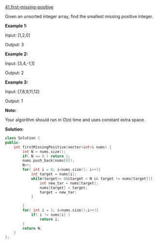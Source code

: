 [41.first-missing-positive](https://leetcode.com/problems/first-missing-positive/)  

Given an unsorted integer array, find the smallest missing positive integer.

**Example 1:**

  
Input: \[1,2,0\]
  
Output: 3
  

**Example 2:**

  
Input: \[3,4,-1,1\]
  
Output: 2
  

**Example 3:**

  
Input: \[7,8,9,11,12\]
  
Output: 1
  

**Note:**

Your algorithm should run in _O_(_n_) time and uses constant extra space.  



**Solution:**  

```cpp
class Solution {
public:
    int firstMissingPositive(vector<int>& nums) {
        int N = nums.size();
        if( N == 0 ) return 1;
        nums.push_back(nums[0]);
        N++;
        for( int i = 0; i<nums.size(); i++){
            int target = nums[i];
            while(target>= 0&&target < N && target != nums[target]){
                int new_tar = nums[target];
                nums[target] = target;
                target = new_tar;
            }
            
        }
        for( int i = 1; i<nums.size();i++){
            if( i != nums[i] )
                return i;
        }
        return N;
    }
};
```
      